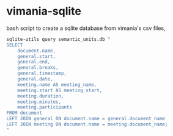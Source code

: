 # vimania-sqlite

bash script to create a sqlite database from vimania's csv files,
```bash
sqlite-utils query semantic_units.db "
SELECT 
    document.name,
    general.start,
    general.end,
    general.breaks,
    general.timestamp,
    general.date,
    meeting.name AS meeting_name,
    meeting.start AS meeting_start,
    meeting.duration,
    meeting.minutes,
    meeting.participants
FROM document
LEFT JOIN general ON document.name = general.document_name
LEFT JOIN meeting ON document.name = meeting.document_name;
"

```
